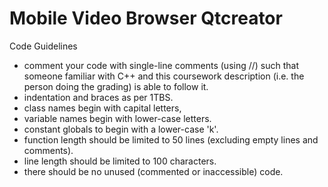 # Mobile Video Browser Qtcreator

Code Guidelines
* comment your code with single-line comments (using //) such that someone 
  familiar with C++ and this coursework description (i.e. the  person doing the 
  grading) is able to follow it.
* indentation and braces as per 1TBS.
* class names begin with capital letters,
* variable names begin with lower-case letters.
* constant globals to begin with a lower-case 'k'.
* function length should be limited to 50 lines (excluding empty lines and comments).
* line length should be limited to 100 characters.
* there should be no unused (commented or inaccessible) code.